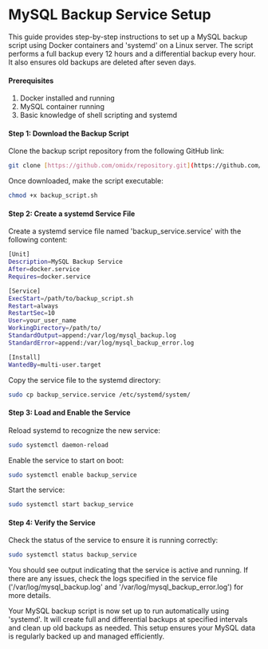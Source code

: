 # MySQL Backup Service Setup
This guide provides step-by-step instructions to set up a MySQL backup script using Docker containers and 'systemd' on a Linux server. The script performs a full backup every 12 hours and a differential backup every hour. It also ensures old backups are deleted after seven days.

#### Prerequisites ####
1) Docker installed and running
2) MySQL container running
3) Basic knowledge of shell scripting and systemd

#### Step 1: Download the Backup Script ####
Clone the backup script repository from the following GitHub link:
```bash
git clone [https://github.com/omidx/repository.git](https://github.com/omidx/MySQL-Backup-Service.git)
```
Once downloaded, make the script executable:
```bash
chmod +x backup_script.sh
```
#### Step 2: Create a systemd Service File ####
Create a systemd service file named 'backup_service.service' with the following content:
```bash
[Unit]
Description=MySQL Backup Service
After=docker.service
Requires=docker.service

[Service]
ExecStart=/path/to/backup_script.sh
Restart=always
RestartSec=10
User=your_user_name
WorkingDirectory=/path/to/
StandardOutput=append:/var/log/mysql_backup.log
StandardError=append:/var/log/mysql_backup_error.log

[Install]
WantedBy=multi-user.target
```
Copy the service file to the systemd directory:
```bash
sudo cp backup_service.service /etc/systemd/system/
```

#### Step 3: Load and Enable the Service ####
Reload systemd to recognize the new service:
```bash
sudo systemctl daemon-reload
```
Enable the service to start on boot:
```bash
sudo systemctl enable backup_service
```
Start the service:
```bash
sudo systemctl start backup_service
```

#### Step 4: Verify the Service ####
Check the status of the service to ensure it is running correctly:
```bash
sudo systemctl status backup_service
```

You should see output indicating that the service is active and running. If there are any issues, check the logs specified in the service file ('/var/log/mysql_backup.log' and '/var/log/mysql_backup_error.log') for more details.

Your MySQL backup script is now set up to run automatically using 'systemd'. It will create full and differential backups at specified intervals and clean up old backups as needed. This setup ensures your MySQL data is regularly backed up and managed efficiently.
